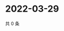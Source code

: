# 2022-03-29

共 0 条

<!-- BEGIN WEIBO -->
<!-- 最后更新时间 Tue Mar 29 2022 06:01:03 GMT+0800 (China Standard Time) -->

<!-- END WEIBO -->
